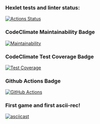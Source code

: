 ### Hexlet tests and linter status:
[![Actions Status](https://github.com/Julia-Tisa/frontend-project-lvl1/workflows/hexlet-check/badge.svg)](https://github.com/Julia-Tisa/frontend-project-lvl1/actions)
### CodeClimate Maintainability Badge
[![Maintainability](https://api.codeclimate.com/v1/badges/a99a88d28ad37a79dbf6/maintainability)](https://codeclimate.com/github/codeclimate/codeclimate/maintainability)
### CodeClimate Test Coverage Badge
[![Test Coverage](https://api.codeclimate.com/v1/badges/a99a88d28ad37a79dbf6/test_coverage)](https://codeclimate.com/github/codeclimate/codeclimate/test_coverage)
### Github Actions Badge 
[![GitHub Actions](https://github.com/Julia-Tisa/frontend-project-lvl1/actions/workflows/github-actions-demo.yml/badge.svg?branch=main)](https://github.com/Julia-Tisa/frontend-project-lvl1/actions/workflows/github-actions-demo.yml)
### First game and first ascii-rec!
[![asciicast](https://asciinema.org/a/BDkhuUWyJrGnJskwYSAXLLzKP.svg)](https://asciinema.org/a/BDkhuUWyJrGnJskwYSAXLLzKP)
